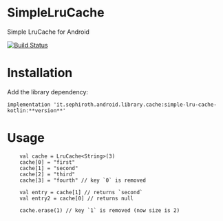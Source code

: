 # SimpleLruCache

Simple LruCache for Android


[![Build Status](https://travis-ci.org/sephiroth74/SimpleLruCache.svg?branch=master)](https://travis-ci.org/sephiroth74/SimpleLruCache)


# Installation

Add the library dependency:

    implementation 'it.sephiroth.android.library.cache:simple-lru-cache-kotlin:**version**'

# Usage

```
    val cache = LruCache<String>(3)
    cache[0] = "first"
    cache[1] = "second"
    cache[2] = "third"
    cache[3] = "fourth" // key `0` is removed
    
    val entry = cache[1] // returns `second`
    val entry2 = cache[0] // returns null
    
    cache.erase(1) // key `1` is removed (now size is 2)
    
```